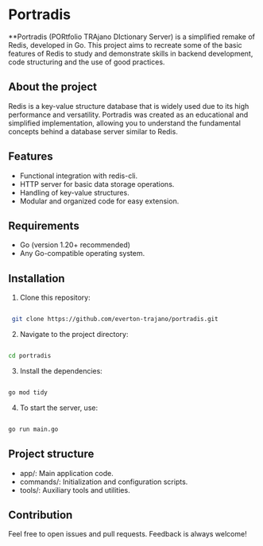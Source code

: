 # Portradis

**Portradis (PORtfolio TRAjano DIctionary Server) is a simplified remake of Redis, developed in Go. This project aims to recreate some of the basic features of Redis to study and demonstrate skills in backend development, code structuring and the use of good practices.

## About the project

Redis is a key-value structure database that is widely used due to its high performance and versatility. Portradis was created as an educational and simplified implementation, allowing you to understand the fundamental concepts behind a database server similar to Redis.

## Features

- Functional integration with redis-cli.
- HTTP server for basic data storage operations.
- Handling of key-value structures.
- Modular and organized code for easy extension.

## Requirements

- Go (version 1.20+ recommended)
- Any Go-compatible operating system.

## Installation

1. Clone this repository:
  ```bash

   git clone https://github.com/everton-trajano/portradis.git
```
2. Navigate to the project directory:
  ```bash

  cd portradis
  ```
3. Install the dependencies:
  ```bash

  go mod tidy
  ```
4. To start the server, use:
  ```bash

  go run main.go
  ```

## Project structure

   * app/: Main application code.
   * commands/: Initialization and configuration scripts.
   * tools/: Auxiliary tools and utilities.

## Contribution

Feel free to open issues and pull requests. Feedback is always welcome!
